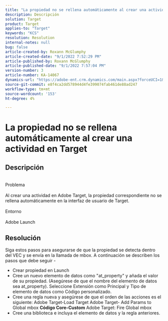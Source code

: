 ```yaml
---
title: "La propiedad no se rellena automáticamente al crear una actividad en Target"
description: Descripción
solution: Target
product: Target
applies-to: "Target"
keywords: "KCS"
resolution: Resolution
internal-notes: null
bug: false
article-created-by: Roxann McGlumphy
article-created-date: "9/1/2022 7:52:29 PM"
article-published-by: Roxann McGlumphy
article-published-date: "9/1/2022 7:57:04 PM"
version-number: 3
article-number: KA-14067
dynamics-url: "https://adobe-ent.crm.dynamics.com/main.aspx?forceUCI=1&pagetype=entityrecord&etn=knowledgearticle&id=80b37b96-2f2a-ed11-9db1-002248086a27"
source-git-commit: e8f4ca2dd578944d4fe399074fab461de88ad247
workflow-type: tm+mt
source-wordcount: '153'
ht-degree: 4%

---
```


# La propiedad no se rellena automáticamente al crear una actividad en Target

## Descripción

<br>Problema<br><br>
Al crear una actividad en Adobe Target, la propiedad correspondiente no se rellena automáticamente en la interfaz de usuario de Target.
<br><br>Entorno<br><br>
Adobe Launch


## Resolución


Siga estos pasos para asegurarse de que la propiedad se detecta dentro del VEC y se envía en la llamada de mbox. A continuación se describen los pasos que debe seguir -

- Crear propiedad en Launch
- Cree un nuevo elemento de datos como &quot;at_property&quot; y añada el valor de su propiedad. (Asegúrese de que el nombre del elemento de datos sea at_property). Seleccione Extensión como Principal y Tipo de elemento de datos como Código personalizado.
- Cree una regla nueva y asegúrese de que el orden de las acciones es el siguiente: Adobe Target-Load Target Adobe Target- Add Params to Global mbox  <b>Código Core-Custom</b>  Adobe Target: Fire Global mbox
- Cree una biblioteca e incluya el elemento de datos y la regla anteriores.



